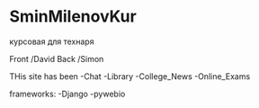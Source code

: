 # SminMilenovKur
курсовая для технаря

Front /David
Back /Simon

THis site has been 
  -Chat
  -Library
  -College_News
  -Online_Exams
  
 frameworks:
  -Django
  -pywebio
  
